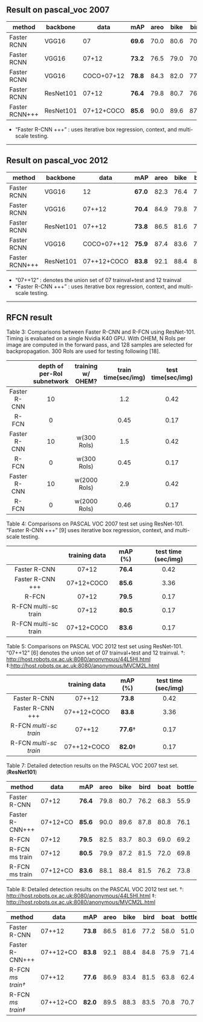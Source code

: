 

## Result on pascal_voc 2007

method|backbone|data|mAP|areo|bike|bird|boat|bottle|bus|car|cat|chair|cow|table|dog|horse|mbike|person|plant|sheep|sofa|train|tv|
------|----|----|----|----|----|----|----|----|----|----|----|----|----|----|----|----|----|----|----|----|----|----|----|
Faster RCNN|VGG16|07|**69.6**|70.0|80.6|70.1|57.3|49.9|78.2|80.4|82.0|52.2|75.3|67.2|80.3|79.8|75.0|76.3|39.1|68.3|67.3|81.1|67.6|
Faster RCNN|VGG16|07+12|**73.2**|76.5|79.0|70.9|65.5|52.1|83.1|84.7|86.4|52.0|81.9|65.7|84.8|84.6|77.5|76.7|38.8|73.6|73.9|83.0|72.6|
Faster RCNN|VGG16|COCO+07+12|**78.8**|84.3|82.0|77.7|68.9|65.7|88.1|88.4|88.9|63.6|86.3|70.8|85.9|87.6|80.1|82.3|53.6|80.4|75.8|86.6|78.9|
Faster RCNN|ResNet101|07+12|**76.4**|79.8|80.7|76.2|68.3|55.9|85.1|85.3|89.8|56.7|87.8|69.4|88.3|88.9|80.9|78.4|41.7|78.6|79.8|85.3|72.0|
Faster RCNN+++|ResNet101|07+12+COCO|**85.6**|90.0|89.6|87.8|80.8|76.1|89.9|89.9|89.6|75.5|90.0|80.7|89.6|90.3|89.1|88.7|65.4|88.1|85.6|89.0|86.8|


* “Faster R-CNN +++” : uses iterative box regression, context, and multi-scale testing.

----

## Result on pascal_voc 2012

method|backbone|data|mAP|areo|bike|bird|boat|bottle|bus|car|cat|chair|cow|table|dog|horse|mbike|person|plant|sheep|sofa|train|tv|
------|----|----|----|----|----|----|----|----|----|----|----|----|----|----|----|----|----|----|----|----|----|----|----|
Faster RCNN|VGG16|12|**67.0**|82.3|76.4|71.0|48.4|45.2|72.1|72.3|87.3|42.2|73.7|50.0|86.8|78.7|78.4|77.4|34.5|70.1|57.1|77.1|58.9|
Faster RCNN|VGG16|07++12|**70.4**|84.9|79.8|74.3|53.9|49.8|77.5|75.9|88.5|45.6|77.1|55.3|86.9|81.7|80.9|79.6|40.1|72.6|60.9|81.2|61.5|
Faster RCNN|ResNet101|07++12|**73.8**|86.5|81.6|77.2|58.0|51.0|78.6|76.6|93.2|48.6|80.4|59.0|92.1|85.3|84.8|80.7|48.1|77.3|66.5|84.7|65.6|
Faster RCNN|VGG16|COCO+07++12|**75.9**|87.4|83.6|76.8|62.9|59.6|81.9|82.0|91.3|54.9|82.6|59.0|89.0|85.5|84.7|84.1|52.2|78.9|65.5|85.4|70.2|
Faster RCNN+++|ResNet101|07++12+COCO|**83.8**|92.1|88.4|84.8|75.9|71.4|86.3|87.8|94.2|66.8|89.4|69.2|93.9|91.9|90.9|89.6|67.9|88.2|76.8|90.3|80.0|

* “07++12” : denotes the union set of 07 trainval+test and 12 trainval
* “Faster R-CNN +++” : uses iterative box regression, context, and multi-scale testing.

----

## RFCN result

Table 3: Comparisons between Faster R-CNN and R-FCN using ResNet-101. Timing is evaluated on a single Nvidia K40 GPU. With OHEM, N RoIs per image are computed in the forward pass, and 128 samples are selected for backpropagation. 300 RoIs are used for testing following [18].

| |depth of per-RoI subnetwork|training w/ OHEM?|train time(sec/img)|test time(sec/img)|mAP (%) on VOC07|
|:----:|:----------:|:--------:|:------------------:|:----------------:|:----------------:|
|Faster R-CNN|10| |1.2|0.42|**76.4**|
|R-FCN|0| |0.45|0.17|**76.6**|
|Faster R-CNN|10| w(300 RoIs)|1.5|0.42|**79.3**|
|R-FCN|0|w(300 RoIs)|0.45|0.17|**79.5**|
|Faster R-CNN|10|w(2000 RoIs)|2.9|0.42|**N/A**|
|R-FCN|0|w(2000 RoIs)|0.46|0.17|**79.3**|

Table 4: Comparisons on PASCAL VOC 2007 test set using ResNet-101. “Faster R-CNN +++” [9] uses iterative box regression, context, and multi-scale testing.

| |training data|mAP (%)|test time (sec/img)|
|:----:|:----:|:----:|:----:|
|Faster R-CNN|07+12|**76.4**|0.42|
|Faster R-CNN +++|07+12+COCO|**85.6**|3.36|
|R-FCN|07+12|**79.5**|0.17|
|R-FCN multi-sc train|07+12|**80.5**|0.17|
|R-FCN multi-sc train|07+12+COCO|**83.6**|0.17|


Table 5: Comparisons on PASCAL VOC 2012 test set using ResNet-101. “07++12” [6] denotes the union set of 07 trainval+test and 12 trainval.
†: http://host.robots.ox.ac.uk:8080/anonymous/44L5HI.html ‡:http://host.robots.ox.ac.uk:8080/anonymous/MVCM2L.html

| |training data|mAP (%)|test time (sec/img)|
|:----:|:----:|:----:|:----:|
|Faster R-CNN|07++12|**73.8**|0.42|
|Faster R-CNN +++|07++12+COCO|**83.8**|3.36|
|R-FCN *multi-sc train*|07++12|**77.6**†|0.17|
|R-FCN *multi-sc train*|07++12+COCO|**82.0**‡|0.17|

Table 7: Detailed detection results on the PASCAL VOC 2007 test set.(**ResNet101**)

|method|data|mAP|areo|bike|bird|boat|bottle|bus|car|cat|chair|cow|table|dog|horse|mbike|person|plant|sheep|sofa|train|tv|
|------|----|----|----|----|----|----|----|----|----|----|----|----|----|----|----|----|----|----|----|----|----|----|
|Faster R-CNN|07+12|**76.4**|79.8|80.7|76.2|68.3|55.9|85.1|85.3|89.8|56.7|87.8|69.4|88.3|88.9|80.9|78.4|41.7|78.6|79.8|85.3|72.0|
|Faster R-CNN+++|07+12+CO|**85.6**|90.0|89.6|87.8|80.8|76.1|89.9|89.9|89.6|75.5|90.0|80.7|89.6|90.3|89.1|88.7|65.4|88.1|85.6|89.0|86.8|
|R-FCN|07+12|**79.5**|82.5|83.7|80.3|69.0|69.2|87.5|88.4|88.4|65.4|87.3|72.1|87.9|88.3|81.3|79.8|54.1|79.6|78.8|87.1|79.5|
|R-FCN ms train|07+12|**80.5**|79.9|87.2|81.5|72.0|69.8|86.8|88.5|89.8|67.0|88.1|74.5|89.8|90.6|79.9|81.2|53.7|81.8|81.5|85.9|79.9|
|R-FCN ms train|07+12+CO|**83.6**|88.1|88.4|81.5|76.2|73.8|88.7|89.7|89.6|71.1|89.9|76.6|90.0|90.4|88.7|86.6|59.7|87.4|84.1|88.7|82.4|

Table 8: Detailed detection results on the PASCAL VOC 2012 test set. 
†: http://host.robots.ox.ac.uk:8080/anonymous/44L5HI.html ‡: http://host.robots.ox.ac.uk:8080/anonymous/MVCM2L.html

|method|data|mAP|areo|bike|bird|boat|bottle|bus|car|cat|chair|cow|table|dog|horse|mbike|person|plant|sheep|sofa|train|tv|
|------|----|----|----|----|----|----|----|----|----|----|----|----|----|----|----|----|----|----|----|----|----|----|
|Faster R-CNN|07++12|**73.8**|86.5|81.6|77.2|58.0|51.0|78.6|76.6|93.2|48.6|80.4|59.0|92.1|85.3|84.8|80.7|48.1|77.3|66.5|84.7|65.6|
|Faster R-CNN+++|07++12+CO|**83.8**|92.1|88.4|84.8|75.9|71.4|86.3|87.8|94.2|66.8|89.4|69.2|93.9|91.9|90.9|89.6|67.9|88.2|76.8|90.3|80.0|
|R-FCN *ms train†*|07++12|**77.6**|86.9|83.4|81.5|63.8|62.4|81.6|81.1|93.1|58.0|83.8|60.8|92.7|86.0|84.6|84.4|59.0|80.8|68.6|86.1|72.9|
|R-FCN *ms train‡*|07++12+CO|**82.0**|89.5|88.3|83.5|70.8|70.7|85.5|86.3|94.2|64.7|87.6|65.8|92.7|90.5|89.4|87.8|65.6|85.6|74.5|88.9|77.4|
